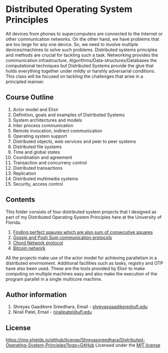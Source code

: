 # Distributed Operating System Principles

All devices from phones to supercomputers are connected to the Internet or other communication networks. On the other hand, we have problems that are too large for any one device. So, we need to involve multiple devices/machines to solve such problems. Distributed systems principles and methods are crucial for tackling such a task. Networking provides the communication infrastructure, Algorithms/Data-structures/Databases the computational techniques but Distributed Systems provide the glue that holds everything together under mildly or harshly adversarial conditions. This class will be focused on tackling the challenges that arise in a principled manner.

## Course Outline

1. Actor model and Elixir
2. Definition, goals and examples of Distributed Systems
3. System architectures and models
4. Inter process communication
5. Remote invocation, indirect communication
6. Operating system support
7. Distributed objects, web services and peer to peer systems
8. Distributed file systems
9. Time and global states
10. Coordination and agreement
11. Transaction and concurreny control
12. Distributed transactions
13. Replication
14. Distributed multimedia systems 
15. Security, access control

## Contents

This folder consists of four distributed system projects that I designed as part of my Distributed Operating System Principles here at the University of Florida. 
1. [Finding perfect sqaures which are also sum of consecutive squares](Project1)
2. [Gossip and Push Sum communication protocols](Project2)
3. [Chord Network protocol](Project3)
4. [Bitcoin network](Project4)

All the projects make use of the actor model for achieving parallelism in a distributed envirnoment. Additional facilities such as tasks, registry and OTP have also been used. These are the tools provided by Elixir to make computing on multiple machines easy and also make the execution of the program parallel in a single multicore machine.

## Author information

1. Shreyas Gaadikere Sreedhara, Email - shreyasgaadikere@ufl.edu
2. Nirali Patel, Email - niralipatel@ufl.edu

## License

https://img.shields.io/github/license/Shreyassreedhara/Distributed-Operating-System-Principles?logo=GitHub
Licensed under the [MIT license](LICENSE.md)
